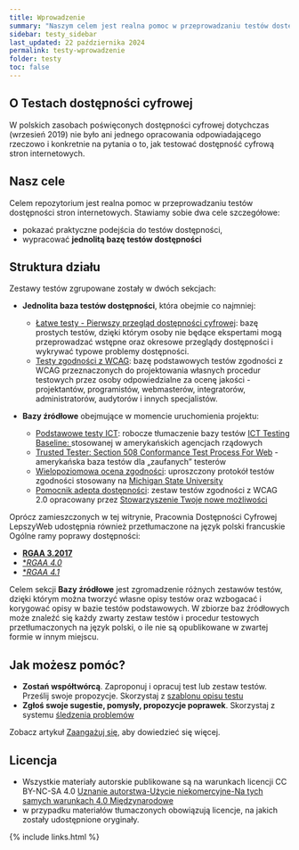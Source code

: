 ```yaml
---
title: Wprowadzenie
summary: "Naszym celem jest realna pomoc w przeprowadzaniu testów dostępności stron internetowych."
sidebar: testy_sidebar
last_updated: 22 października 2024
permalink: testy-wprowadzenie
folder: testy
toc: false
---
```


## O Testach dostępności cyfrowej
W polskich zasobach poświęconych dostępności cyfrowej dotychczas (wrzesień 2019) nie było ani jednego opracowania odpowiadającego rzeczowo i konkretnie na pytania o to, jak testować dostępność cyfrową stron internetowych.

## Nasz cele
Celem repozytorium jest realna pomoc w przeprowadzaniu testów dostępności stron internetowych. Stawiamy sobie dwa cele szczegółowe:
- pokazać praktyczne podejścia do testów dostępności,
- wypracować **jednolitą bazę testów dostępności**

## Struktura działu
Zestawy testów zgrupowane zostały w dwóch sekcjach:   
- **Jednolita baza testów dostępności**, która obejmie co najmniej:
  - [Łatwe testy - Pierwszy przegląd dostępności cyfrowej](latwe-testy): bazę prostych testów, dzięki którym osoby nie będące ekspertami mogą przeprowadzać wstępne oraz okresowe przeglądy dostępności i wykrywać typowe problemy dostępności.
  - [Testy zgodności z WCAG](H0_00_wprowadzenie): bazę podstawowych testów zgodności z WCAG przeznaczonych do projektowania własnych procedur testowych przez osoby odpowiedzialne za ocenę jakości - projektantów, programistów, webmasterów, integratorów, administratorów, audytorów i innych specjalistów.

- **Bazy źródłowe** obejmujące w momencie uruchomienia projektu:
  - [Podstawowe testy ICT](ICT_00_wprowadzenie): robocze tłumaczenie bazy testów [ICT Testing Baseline: ](https://section508coordinators.github.io/ICTTestingBaseline/) stosowanej w&nbsp;amerykańskich agencjach rządowych
  - [Trusted Tester: Section 508 Conformance Test Process For Web](https://section508coordinators.github.io/TrustedTester/) - amerykańska baza testów dla „zaufanych” testerów  
  - [Wielopoziomowa ocena zgodności](MSU_00_wprowadzenie): uproszczony protokół testów zgodności stosowany na [Michigan&nbsp;State&nbsp;University](https://uarc.msu.edu/resources/tools)
  - [Pomocnik adepta dostępności](1-0-0_wprowadzenie): zestaw testów zgodności z&nbsp;WCAG 2.0 opracowany przez [Stowarzyszenie Twoje nowe możliwości](http://www.tnm.org.pl/)

Oprócz zamieszczonych w tej witrynie, Pracownia Dostępności Cyfrowej LepszyWeb udostępnia również przetłumaczone na język polski francuskie Ogólne ramy poprawy dostępności:

- [**RGAA 3.2017**](https://rgaa.lepszyweb.pl/rgaa3-kryteria.html)
- [**RGAA 4.0*](https://rgaa.lepszyweb.pl/rgaa4-kryteria.html)
- [**RGAA 4.1*](https://rgaa.lepszyweb.pl/index.html)

Celem sekcji **Bazy źródłowe** jest zgromadzenie różnych zestawów testów, dzięki którym można tworzyć własne opisy testów oraz wzbogacać i korygować opisy w bazie testów podstawowych. W zbiorze baz źródłowych może znaleźć się każdy zwarty zestaw testów i&nbsp;procedur testowych przetłumaczonych na język polski, o ile nie są opublikowane w&nbsp;zwartej formie w innym miejscu.   

## Jak możesz pomóc?
- **Zostań współtwórcą**. Zaproponuj i opracuj test lub zestaw testów. Prześlij swoje propozycje. Skorzystaj z [szablonu opisu testu](szablon-opisu-testu)
- **Zgłoś swoje sugestie, pomysły, propozycje poprawek**. Skorzystaj z systemu [śledzenia problemów](https://github.com/lepszyweb/wcag-testy/issues)

Zobacz artykuł [Zaangażuj się](zaangazuj-sie), aby dowiedzieć się więcej.

## Licencja
- Wszystkie materiały autorskie publikowane są na warunkach licencji CC BY-NC-SA 4.0
[Uznanie autorstwa-Użycie niekomercyjne-Na tych samych warunkach 4.0 Międzynarodowe](https://creativecommons.org/licenses/by-nc-sa/4.0/deed.pl)
- w przypadku materiałów tłumaczonych obowiązują licencje, na jakich zostały udostępnione oryginały.


{% include links.html %}
